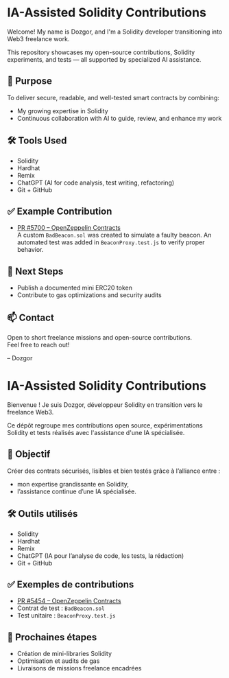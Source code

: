 # IA-Assisted Solidity Contributions

Welcome! My name is Dozgor, and I'm a Solidity developer transitioning into Web3 freelance work.

This repository showcases my open-source contributions, Solidity experiments, and tests — all supported by specialized AI assistance.

## 🎯 Purpose
To deliver secure, readable, and well-tested smart contracts by combining:
- My growing expertise in Solidity
- Continuous collaboration with AI to guide, review, and enhance my work

## 🛠️ Tools Used
- Solidity
- Hardhat
- Remix
- ChatGPT (AI for code analysis, test writing, refactoring)
- Git + GitHub

## ✅ Example Contribution
- [PR #5700 – OpenZeppelin Contracts](https://github.com/OpenZeppelin/openzeppelin-contracts/pull/5700/commits/2bda29a50a2b2abfec3f40d197b08b076ab9ba88)  
  A custom `BadBeacon.sol` was created to simulate a faulty beacon. An automated test was added in `BeaconProxy.test.js` to verify proper behavior.

## 🧭 Next Steps
- Publish a documented mini ERC20 token
- Contribute to gas optimizations and security audits

## 📫 Contact
Open to short freelance missions and open-source contributions.  
Feel free to reach out!

– Dozgor
# IA-Assisted Solidity Contributions

Bienvenue ! Je suis Dozgor, développeur Solidity en transition vers le freelance Web3.

Ce dépôt regroupe mes contributions open source, expérimentations Solidity et tests réalisés avec l'assistance d'une IA spécialisée.

## 🎯 Objectif
Créer des contrats sécurisés, lisibles et bien testés grâce à l’alliance entre :
- mon expertise grandissante en Solidity,
- l’assistance continue d’une IA spécialisée.

## 🛠️ Outils utilisés
- Solidity
- Hardhat
- Remix
- ChatGPT (IA pour l’analyse de code, les tests, la rédaction)
- Git + GitHub

## ✅ Exemples de contributions
- [PR #5454 – OpenZeppelin Contracts](https://github.com/OpenZeppelin/openzeppelin-contracts/pull/5454)
- Contrat de test : `BadBeacon.sol`
- Test unitaire : `BeaconProxy.test.js`

## 🧭 Prochaines étapes
- Création de mini-libraries Solidity
- Optimisation et audits de gas
- Livraisons de missions freelance encadrées
